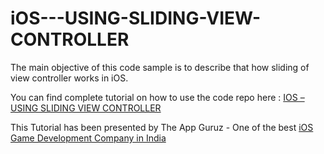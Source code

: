 iOS---USING-SLIDING-VIEW-CONTROLLER
===================================

The main objective of this code sample is to describe that how sliding of view controller works in iOS.

You can find complete tutorial on how to use the code repo here : <a href="http://www.theappguruz.com/tutorial/ios-using-sliding-view-controller/">IOS – USING SLIDING VIEW CONTROLLER</a>

This Tutorial has been presented by The App Guruz - One of the best <a href="http://www.theappguruz.com/ios-game-development/">iOS Game Development Company in India</a>
